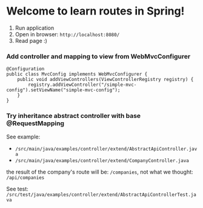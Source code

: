 # Welcome to learn routes in Spring!

1. Run application
2. Open in browser: `http://localhost:8080/` 
3. Read page :)

### Add controller and mapping to view from WebMvcConfigurer

```
@Configuration
public class MvcConfig implements WebMvcConfigurer {
    public void addViewControllers(ViewControllerRegistry registry) {
        registry.addViewController("/simple-mvc-config").setViewName("simple-mvc-config");
    }
}
```

### Try inheritance abstract controller with base @RequestMapping

See example: 
- `/src/main/java/examples/controller/extend/AbstractApiController.java`
- `/src/main/java/examples/controller/extend/CompanyController.java`

the result of the company's route will be: `/companies`, not what we thought: `/api/companies`

See test: `/src/test/java/examples/controller/extend/AbstractApiControllerTest.java`